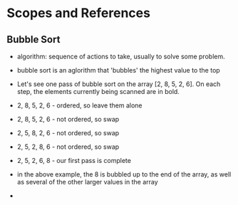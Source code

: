 # Scopes and References

## Bubble Sort
- algorithm: sequence of actions to take, usually to solve some problem.
- bubble sort is an aglorithm that 'bubbles' the highest value to the top
  
- Let's see one pass of bubble sort on the array [2, 8, 5, 2, 6]. On each step, the elements currently being scanned are in bold.

- 2, 8, 5, 2, 6 - ordered, so leave them alone
- 2, 8, 5, 2, 6 - not ordered, so swap
- 2, 5, 8, 2, 6 - not ordered, so swap
- 2, 5, 2, 8, 6 - not ordered, so swap
- 2, 5, 2, 6, 8 - our first pass is complete

- in the above example, the 8 is bubbled up to the end of the array, as well as several of the other larger values in the array
- 